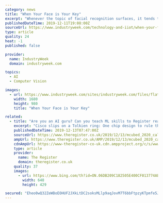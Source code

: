 ```yaml
---
category: news
title: "When Your Face is Your Key"
excerpt: "Whenever the topic of facial recognition surfaces, it tends to garner immediate reactions. For instance, according to the Center for Data Innovation, one in four Americans think that the government should strictly limit the use of facial recognition ..."
publishedDateTime: 2019-12-11T19:08:00Z
sourceUrl: https://www.industryweek.com/technology-and-iiot/when-your-face-your-key
type: article
quality: 24
heat: -1
published: false

provider:
  name: IndustryWeek
  domain: industryweek.com

topics:
  - AI
  - Computer Vision

images:
  - url: https://www.industryweek.com/sites/industryweek.com/files/flat-3252983_1280.png
    width: 1680
    height: 980
    title: "When Your Face is Your Key"

related:
  - title: "Are you an AI guru? Can you teach ML skills to Register readers? Great! Our MCubed call-for-papers is open for you"
    excerpt: "Cisco slips on a Tolkien ring: One chip design to rule them all, one design to find them ... For our fourth outing, we’ll once again look to go beyond the hype around AI and machine learning, introduce our attendees to the fundamentals behind the tech, and show them how to put the latest frameworks and tools to work on real-world problems ..."
    publishedDateTime: 2019-12-13T07:47:00Z
    sourceUrl: https://www.theregister.co.uk/2019/12/13/mcubed_2020_call_for_papers/
    ampUrl: https://www.theregister.co.uk/AMP/2019/12/13/mcubed_2020_call_for_papers/
    cdnAmpUrl: https://www-theregister-co-uk.cdn.ampproject.org/c/s/www.theregister.co.uk/AMP/2019/12/13/mcubed_2020_call_for_papers/
    type: article
    provider:
      name: The Register
      domain: theregister.co.uk
    quality: 37
    images:
      - url: https://www.bing.com/th?id=ON.06DB209C182505E400CF013774AEE5BE
        width: 648
        height: 429

secured: "Eheo0wQ32ZeWBoEOHUF2JXkLtDC2soksMLlp9aqJovM7T6bbFtpzyKTpmfe5JfezzCrQKpYsdqdR3J1Kjlm71nkq4ZtORhCl9ze7ckOPWRgTot1PFXeBlwIfjhzC0wYMFLWuvi3szwEYpYPPIZMSubyXDKRqFgeDiVNl125zTnsh8p04370jMbtETwOSJgjOvmKZC54MKh25UpW5KcJYI2d5E+dsziJzOlXGIqfm84IA6JY51rMOJxblOdfoV2bSQItkgRQgodxAh7Yp2N3b9A==;YO5zWmgEJofZtpNowfHgfg=="
---
```


